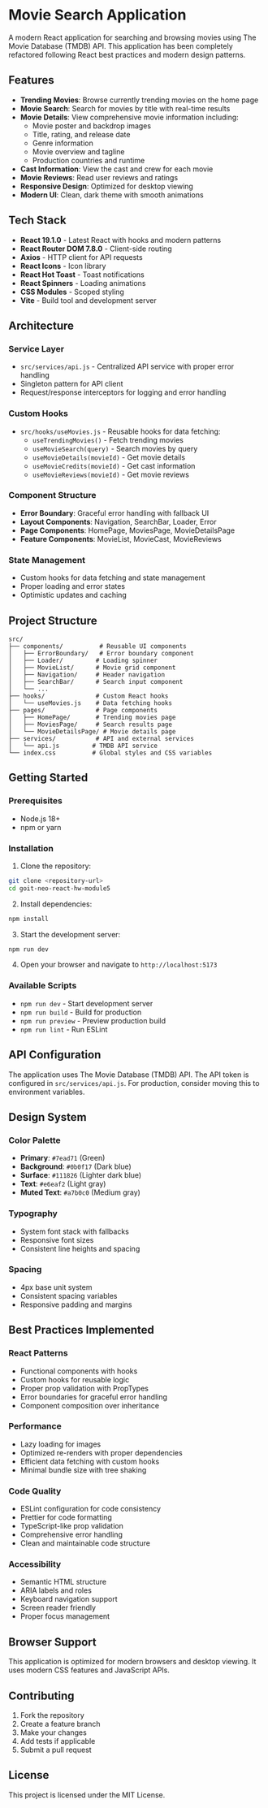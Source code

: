 # Movie Search Application

A modern React application for searching and browsing movies using The Movie Database (TMDB) API. This application has been completely refactored following React best practices and modern design patterns.

## Features

- **Trending Movies**: Browse currently trending movies on the home page
- **Movie Search**: Search for movies by title with real-time results
- **Movie Details**: View comprehensive movie information including:
  - Movie poster and backdrop images
  - Title, rating, and release date
  - Genre information
  - Movie overview and tagline
  - Production countries and runtime
- **Cast Information**: View the cast and crew for each movie
- **Movie Reviews**: Read user reviews and ratings
- **Responsive Design**: Optimized for desktop viewing
- **Modern UI**: Clean, dark theme with smooth animations

## Tech Stack

- **React 19.1.0** - Latest React with hooks and modern patterns
- **React Router DOM 7.8.0** - Client-side routing
- **Axios** - HTTP client for API requests
- **React Icons** - Icon library
- **React Hot Toast** - Toast notifications
- **React Spinners** - Loading animations
- **CSS Modules** - Scoped styling
- **Vite** - Build tool and development server

## Architecture

### Service Layer

- `src/services/api.js` - Centralized API service with proper error handling
- Singleton pattern for API client
- Request/response interceptors for logging and error handling

### Custom Hooks

- `src/hooks/useMovies.js` - Reusable hooks for data fetching:
  - `useTrendingMovies()` - Fetch trending movies
  - `useMovieSearch(query)` - Search movies by query
  - `useMovieDetails(movieId)` - Get movie details
  - `useMovieCredits(movieId)` - Get cast information
  - `useMovieReviews(movieId)` - Get movie reviews

### Component Structure

- **Error Boundary**: Graceful error handling with fallback UI
- **Layout Components**: Navigation, SearchBar, Loader, Error
- **Page Components**: HomePage, MoviesPage, MovieDetailsPage
- **Feature Components**: MovieList, MovieCast, MovieReviews

### State Management

- Custom hooks for data fetching and state management
- Proper loading and error states
- Optimistic updates and caching

## Project Structure

```
src/
├── components/          # Reusable UI components
│   ├── ErrorBoundary/   # Error boundary component
│   ├── Loader/         # Loading spinner
│   ├── MovieList/      # Movie grid component
│   ├── Navigation/     # Header navigation
│   ├── SearchBar/      # Search input component
│   └── ...
├── hooks/              # Custom React hooks
│   └── useMovies.js    # Data fetching hooks
├── pages/              # Page components
│   ├── HomePage/       # Trending movies page
│   ├── MoviesPage/     # Search results page
│   └── MovieDetailsPage/ # Movie details page
├── services/           # API and external services
│   └── api.js         # TMDB API service
└── index.css          # Global styles and CSS variables
```

## Getting Started

### Prerequisites

- Node.js 18+
- npm or yarn

### Installation

1. Clone the repository:

```bash
git clone <repository-url>
cd goit-neo-react-hw-module5
```

2. Install dependencies:

```bash
npm install
```

3. Start the development server:

```bash
npm run dev
```

4. Open your browser and navigate to `http://localhost:5173`

### Available Scripts

- `npm run dev` - Start development server
- `npm run build` - Build for production
- `npm run preview` - Preview production build
- `npm run lint` - Run ESLint

## API Configuration

The application uses The Movie Database (TMDB) API. The API token is configured in `src/services/api.js`. For production, consider moving this to environment variables.

## Design System

### Color Palette

- **Primary**: `#7ead71` (Green)
- **Background**: `#0b0f17` (Dark blue)
- **Surface**: `#111826` (Lighter dark blue)
- **Text**: `#e6eaf2` (Light gray)
- **Muted Text**: `#a7b0c0` (Medium gray)

### Typography

- System font stack with fallbacks
- Responsive font sizes
- Consistent line heights and spacing

### Spacing

- 4px base unit system
- Consistent spacing variables
- Responsive padding and margins

## Best Practices Implemented

### React Patterns

- Functional components with hooks
- Custom hooks for reusable logic
- Proper prop validation with PropTypes
- Error boundaries for graceful error handling
- Component composition over inheritance

### Performance

- Lazy loading for images
- Optimized re-renders with proper dependencies
- Efficient data fetching with custom hooks
- Minimal bundle size with tree shaking

### Code Quality

- ESLint configuration for code consistency
- Prettier for code formatting
- TypeScript-like prop validation
- Comprehensive error handling
- Clean and maintainable code structure

### Accessibility

- Semantic HTML structure
- ARIA labels and roles
- Keyboard navigation support
- Screen reader friendly
- Proper focus management

## Browser Support

This application is optimized for modern browsers and desktop viewing. It uses modern CSS features and JavaScript APIs.

## Contributing

1. Fork the repository
2. Create a feature branch
3. Make your changes
4. Add tests if applicable
5. Submit a pull request

## License

This project is licensed under the MIT License.
